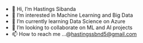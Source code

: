 - 👋 Hi, I’m Hastings Sibanda
- 👀 I’m interested in Machine Learning and Big Data
- 🌱 I’m currently learning Data Science on Azure
- 💞️ I’m looking to collaborate on ML and AI projects
- 📫 How to reach me ...@hastingssbnd5@gmail.com

<!---
sibanda1989/sibanda1989 is a ✨ special ✨ repository because its `README.md` (this file) appears on your GitHub profile.
You can click the Preview link to take a look at your changes.
--->
